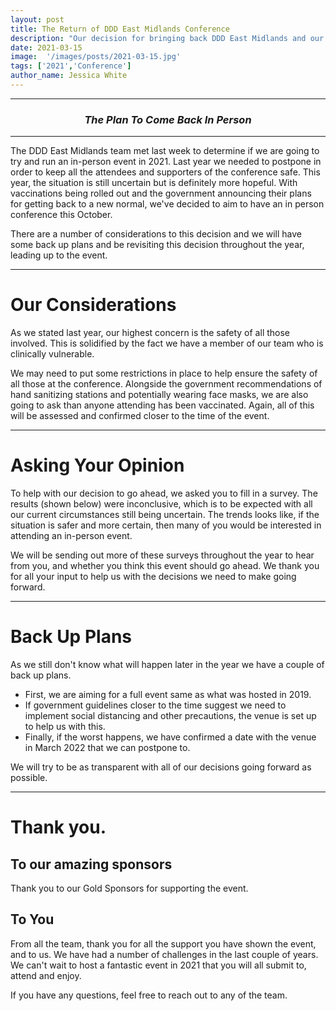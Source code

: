 ```yaml
---
layout: post
title: The Return of DDD East Midlands Conference
description: "Our decision for bringing back DDD East Midlands and our back up plans, just in case."
date: 2021-03-15
image:  '/images/posts/2021-03-15.jpg'
tags: ['2021','Conference']
author_name: Jessica White
---
```


----
<center>
<h3 class="quote"><i>The Plan To Come Back In Person</i> </h3>
</center>

---

The DDD East Midlands team met last week to determine if we are going to try and run an in-person event in 2021. Last year we needed to postpone in order to keep all the attendees and supporters of the conference safe. This year, the situation is still uncertain but is definitely more hopeful. With vaccinations being rolled out and the government announcing their plans for getting back to a new normal, we've decided to aim to have an in person conference this October.

There are a number of considerations to this decision and we will have some back up plans and be revisiting this decision throughout the year, leading up to the event.

---

# Our Considerations

As we stated last year, our highest concern is the safety of all those involved. This is solidified by the fact we have a member of our team who is clinically vulnerable.

We may need to put some restrictions in place to help ensure the safety of all those at the conference. Alongside the government recommendations of hand sanitizing stations and potentially wearing face masks, we are also going to ask than anyone attending has been vaccinated. Again, all of this will be assessed and confirmed closer to the time of the event.

---

# Asking Your Opinion

To help with our decision to go ahead, we asked you to fill in a survey. The results (shown below) were inconclusive, which is to be expected with all our current circumstances still being uncertain. The trends looks like, if the situation is safer and more certain, then many of you would be interested in attending an in-person event. 

We will be sending out more of these surveys throughout the year to hear from you, and whether you think this event should go ahead. We thank you for all your input to help us with the decisions we need to make going forward.

---

# Back Up Plans

As we still don't know what will happen later in the year we have a couple of back up plans. 
- First, we are aiming for a full event same as what was hosted in 2019. 
- If government guidelines closer to the time suggest we need to implement social distancing and other precautions, the venue is set up to help us with this.
- Finally, if the worst happens, we have confirmed a date with the venue in March 2022 that we can postpone to.

We will try to be as transparent with all of our decisions going forward as possible.

---

# Thank you.

## To our amazing sponsors

Thank you to our Gold Sponsors for supporting the event.

## To You

From all the team, thank you for all the support you have shown the event, and to us. We have had a number of challenges in the last couple of years. We can't wait to host a fantastic event in 2021 that you will all submit to, attend and enjoy.

If you have any questions, feel free to reach out to any of the team. 